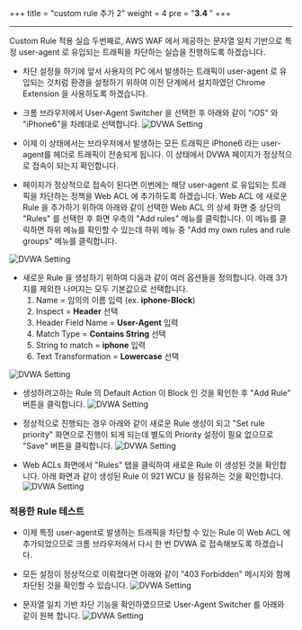 +++
title = "custom rule 추가 2"
weight = 4
pre = "<b>3.4 </b>"
+++

* * *
 Custom Rule 적용 실습 두번째로, AWS WAF 에서 제공하는 문자열 일치 기반으로 특정 user-agent 로 유입되는 트래픽을 차단하는 실습을 진행하도록 하겠습니다. 
 
- 차단 설정을 하기에 앞서 사용자의 PC 에서 발생하는 트래픽이 user-agent 로 유입되는 것처럼 환경을 설정하기 위하여 이전 단계에서 설치하였던 Chrome Extension 을 사용하도록 하겠습니다.

- 크롬 브라우저에서 User-Agent Switcher 을 선택한 후 아래와 같이 "iOS" 와 "iPhone6"을 차례대로 선택합니다.
 ![DVWA Setting](/images/uaswitcher1.png)


- 이제 이 상태에서는 브라우저에서 발생하는 모든 트래픽은 iPhone6 라는 user-agent를 헤더로 트래픽이 전송되게 됩니다. 이 상태에서 DVWA 페이지가 정상적으로 접속이 되는지 확인합니다.

- 페이지가 정상적으로 접속이 된다면 이번에는 해당 user-agent 로 유입되는 트래픽을 차단하는 정책을 Web ACL 에 추가하도록 하겠습니다. Web ACL 에 새로운 Rule 을 추가하기 위하여 아래와 같이 선택한 Web ACL 의 상세 화면 중 상단의 "Rules" 를 선택한 후 화면 우측의 "Add rules" 메뉴를 클릭합니다. 이 메뉴를 클릭하면 하위 메뉴를 확인할 수 있는데 하위 메뉴 중 "Add my own rules and rule groups" 메뉴를 클릭합니다. 

 ![DVWA Setting](/images/uaswitcher_block1.png)
 
- 새로운 Rule 을 생성하기 위하여 다음과 같이 여러 옵션들을 정의합니다. 아래 3가지를 제외한 나머지는 모두 기본값으로 선택합니다.
  1. Name = 임의의 이름 입력 (ex. **iphone-Block**)
  2. Inspect = **Header** 선택
  3. Header Field Name = **User-Agent** 입력
  4. Match Type = **Contains String** 선택 
  5. String to match = **iphone** 입력
  6. Text Transformation = **Lowercase** 선택

 ![DVWA Setting](/images/uaswitcher_block2.png)
 
- 생성하려고하는 Rule 의 Default Action 이 Block 인 것을 확인한 후 "Add Rule" 버튼을 클릭합니다.
 ![DVWA Setting](/images/rulegroup_4.png)

- 정상적으로 진행되는 경우 아래와 같이 새로운 Rule 생성이 되고 "Set rule priority" 화면으로 진행이 되게 되는데 별도의 Priority 설정이 필요 없으므로 "Save" 버튼을 클릭합니다.
 ![DVWA Setting](/images/uaswitcher_block3.png)

- Web ACLs 화면에서 "Rules" 탭을 클릭하여 새로운 Rule 이 생성된 것을 확인합니다. 아래 화면과 같이 생성된 Rule 이 921 WCU 을 점유하는 것을 확인합니다.
 ![DVWA Setting](/images/uaswitcher_block4.png)
 
### 적용한 Rule 테스트

- 이제 특정 user-agent로 발생하는 트래픽을 차단할 수 있는 Rule 이 Web ACL 에 추가되었으므로 크롬 브라우저에서 다시 한 번 DVWA 로 접속해보도록 하겠습니다.
 
- 모든 설정이 정상적으로 이뤄졌다면 아래와 같이 "403 Forbidden" 메시지와 함께 차단된 것을 확인할 수 있습니다.
 ![DVWA Setting](/images/blocked.png)

- 문자열 일치 기반 차단 기능을 확인하였으므로 User-Agent Switcher 를 아래와 같이 원복 합니다.
 ![DVWA Setting](/images/uaswitcher_block5.png) 